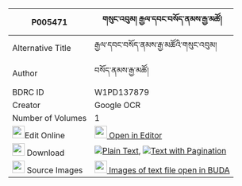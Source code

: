 |P005471|གསུང་འབུམ། རྒྱལ་དབང་བསོད་ནམས་རྒྱ་མཚོ། 
| --- | --- 
|Alternative Title |རྒྱལ་དབང་བསོད་ནམས་རྒྱ་མཚོའི་གསུང་འབུམ།
|Author| བསོད་ནམས་རྒྱ་མཚོ།
|BDRC ID | W1PD137879
|Creator | Google OCR
|Number of Volumes| 1
|<img width="25" src="https://img.icons8.com/color/25/000000/edit-property.png">Edit Online| [<img width="25" src="https://avatars.githubusercontent.com/u/45091458?s=200&v=4"> Open in Editor](http://editor.openpecha.org/P005471)
|<img width="25" src="https://img.icons8.com/fluent/48/000000/download-2.png"/>  Download | [![](https://img.icons8.com/color/20/000000/txt.png)Plain Text](https://github.com/Openpecha/P005471/releases/download/v2/sungbum_gyalwang_sonam_gyatso_plain_P005471.zip), [![](https://img.icons8.com/color/20/000000/txt.png)Text with Pagination](https://github.com/Openpecha/P005471/releases/download/v2/sungbum_gyalwang_sonam_gyatso_pages_P005471.zip)
|<img width="25" src="https://img.icons8.com/plasticine/100/000000/pictures-folder.png"/>  Source Images | [<img width="25" src="https://library.bdrc.io/icons/BUDA-small.svg"> Images of text file open in BUDA](https://library.bdrc.io/show/bdr:W1PD137879)